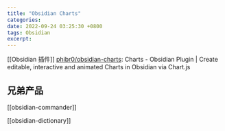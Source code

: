 ```yaml
---
title: "Obsidian Charts"
categories: 
date: 2022-09-24 03:25:30 +0800
tags: Obsidian
excerpt: 
---
```


[[Obsidian 插件]]
[phibr0/obsidian-charts](https://github.com/phibr0/obsidian-charts): Charts - Obsidian Plugin | Create editable, interactive and animated Charts in Obsidian via Chart.js


## 兄弟产品

[[obsidian-commander]]

[[obsidian-dictionary]]








